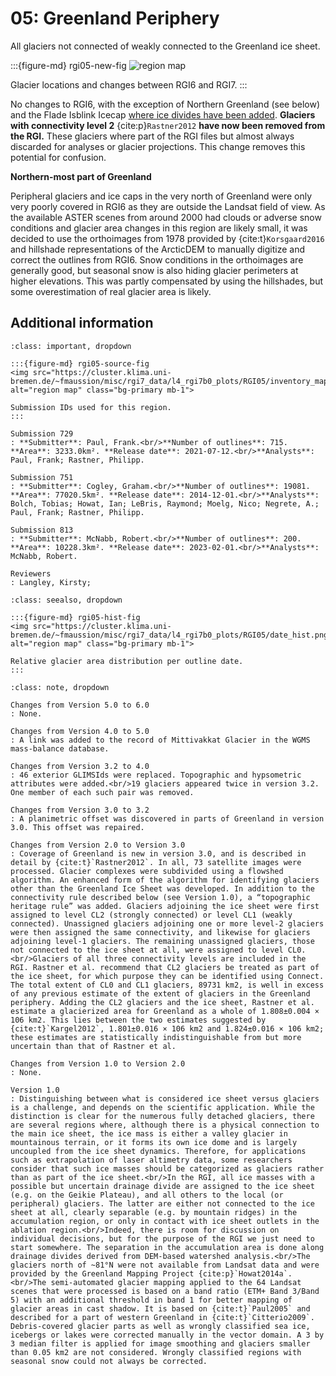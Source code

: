 # 05: Greenland Periphery

All glaciers not connected of weakly connected to the Greenland ice sheet.

:::{figure-md} rgi05-new-fig
<img src="https://cluster.klima.uni-bremen.de/~fmaussion/misc/rgi7_data/l4_rgi7b0_plots/RGI05/isrgi6_map.jpeg" alt="region map" class="bg-primary mb-1">

Glacier locations and changes between RGI6 and RGI7.
:::

No changes to RGI6, with the exception of Northern Greenland (see below) and the Flade Isblink Icecap [where ice divides have been added](https://github.com/GLIMS-RGI/rgi7_scripts/issues/39). **Glaciers with connectivity level 2** {cite:p}`Rastner2012` **have now been removed from the RGI.** These glaciers where part of the RGI files but almost always discarded for analyses or glacier projections. This change removes this potential for confusion.  

**Northern-most part of Greenland**

Peripheral glaciers and ice caps in the very north of Greenland were only very poorly covered in RGI6 as they are outside the Landsat field of view. As the available ASTER scenes from around 2000 had clouds or adverse snow conditions and glacier area changes in this region are likely small, it was decided to use the orthoimages from 1978 provided by {cite:t}`Korsgaard2016` and hillshade representations of the ArcticDEM to manually digitize and correct the outlines from RGI6. Snow conditions in the orthoimages are generally good, but seasonal snow is also hiding glacier perimeters at higher elevations. This was partly compensated by using the hillshades, but some overestimation of real glacier area is likely.


## Additional information 

```{admonition} Data sources and analysts
:class: important, dropdown

:::{figure-md} rgi05-source-fig
<img src="https://cluster.klima.uni-bremen.de/~fmaussion/misc/rgi7_data/l4_rgi7b0_plots/RGI05/inventory_map.jpeg" alt="region map" class="bg-primary mb-1">

Submission IDs used for this region.
:::

Submission 729
: **Submitter**: Paul, Frank.<br/>**Number of outlines**: 715. **Area**: 3233.0km². **Release date**: 2021-07-12.<br/>**Analysts**: Paul, Frank; Rastner, Philipp.

Submission 751
: **Submitter**: Cogley, Graham.<br/>**Number of outlines**: 19081. **Area**: 77020.5km². **Release date**: 2014-12-01.<br/>**Analysts**: Bolch, Tobias; Howat, Ian; LeBris, Raymond; Moelg, Nico; Negrete, A.; Paul, Frank; Rastner, Philipp.

Submission 813
: **Submitter**: McNabb, Robert.<br/>**Number of outlines**: 200. **Area**: 10228.3km². **Release date**: 2023-02-01.<br/>**Analysts**: McNabb, Robert.

Reviewers
: Langley, Kirsty;

```

```{admonition} Outlines date distribution
:class: seealso, dropdown

:::{figure-md} rgi05-hist-fig
<img src="https://cluster.klima.uni-bremen.de/~fmaussion/misc/rgi7_data/l4_rgi7b0_plots/RGI05/date_hist.png" alt="region map" class="bg-primary mb-1">

Relative glacier area distribution per outline date.
:::

```

```{admonition} Version history
:class: note, dropdown

Changes from Version 5.0 to 6.0
: None.

Changes from Version 4.0 to 5.0
: A link was added to the record of Mittivakkat Glacier in the WGMS mass-balance database.

Changes from Version 3.2 to 4.0
: 46 exterior GLIMSIds were replaced. Topographic and hypsometric attributes were added.<br/>19 glaciers appeared twice in version 3.2. One member of each such pair was removed.

Changes from Version 3.0 to 3.2
: A planimetric offset was discovered in parts of Greenland in version 3.0. This offset was repaired.

Changes from Version 2.0 to Version 3.0
: Coverage of Greenland is new in version 3.0, and is described in detail by {cite:t}`Rastner2012`. In all, 73 satellite images were processed. Glacier complexes were subdivided using a flowshed algorithm. An enhanced form of the algorithm for identifying glaciers other than the Greenland Ice Sheet was developed. In addition to the connectivity rule described below (see Version 1.0), a “topographic heritage rule” was added. Glaciers adjoining the ice sheet were first assigned to level CL2 (strongly connected) or level CL1 (weakly connected). Unassigned glaciers adjoining one or more level-2 glaciers were then assigned the same connectivity, and likewise for glaciers adjoining level-1 glaciers. The remaining unassigned glaciers, those not connected to the ice sheet at all, were assigned to level CL0.<br/>Glaciers of all three connectivity levels are included in the RGI. Rastner et al. recommend that CL2 glaciers be treated as part of the ice sheet, for which purpose they can be identified using Connect. The total extent of CL0 and CL1 glaciers, 89731 km2, is well in excess of any previous estimate of the extent of glaciers in the Greenland periphery. Adding the CL2 glaciers and the ice sheet, Rastner et al. estimate a glacierized area for Greenland as a whole of 1.808±0.004 × 106 km2. This lies between the two estimates suggested by {cite:t}`Kargel2012`, 1.801±0.016 × 106 km2 and 1.824±0.016 × 106 km2; these estimates are statistically indistinguishable from but more uncertain than that of Rastner et al.

Changes from Version 1.0 to Version 2.0
: None.

Version 1.0
: Distinguishing between what is considered ice sheet versus glaciers is a challenge, and depends on the scientific application. While the distinction is clear for the numerous fully detached glaciers, there are several regions where, although there is a physical connection to the main ice sheet, the ice mass is either a valley glacier in mountainous terrain, or it forms its own ice dome and is largely uncoupled from the ice sheet dynamics. Therefore, for applications such as extrapolation of laser altimetry data, some researchers consider that such ice masses should be categorized as glaciers rather than as part of the ice sheet.<br/>In the RGI, all ice masses with a possible but uncertain drainage divide are assigned to the ice sheet (e.g. on the Geikie Plateau), and all others to the local (or peripheral) glaciers. The latter are either not connected to the ice sheet at all, clearly separable (e.g. by mountain ridges) in the accumulation region, or only in contact with ice sheet outlets in the ablation region.<br/>Indeed, there is room for discussion on individual decisions, but for the purpose of the RGI we just need to start somewhere. The separation in the accumulation area is done along drainage divides derived from DEM-based watershed analysis.<br/>The glaciers north of ~81°N were not available from Landsat data and were provided by the Greenland Mapping Project {cite:p}`Howat2014a`.<br/>The semi-automated glacier mapping applied to the 64 Landsat scenes that were processed is based on a band ratio (ETM+ Band 3/Band 5) with an additional threshold in band 1 for better mapping of glacier areas in cast shadow. It is based on {cite:t}`Paul2005` and described for a part of western Greenland in {cite:t}`Citterio2009`. Debris-covered glacier parts as well as wrongly classified sea ice, icebergs or lakes were corrected manually in the vector domain. A 3 by 3 median filter is applied for image smoothing and glaciers smaller than 0.05 km2 are not considered. Wrongly classified regions with seasonal snow could not always be corrected.

```